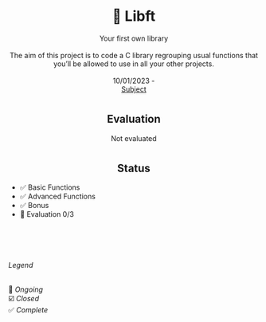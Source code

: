 # <h1 align="center"> :black_square_button: Libft</h1>
<p align="center">
Your first own library<br />
<br>
The aim of this project is to code a C library regrouping usual functions that you’ll be allowed to use in all your other projects.<br>
 <br>
10/01/2023 - <br />
<a href="es.subject.libft.pdf">Subject</a>
</p>

# <h2 align="center"> Evaluation </h1>
<p align="center">
Not evaluated
</p>

# <h2 align="center"> Status </h1>

- :white_check_mark: Basic Functions
- :white_check_mark: Advanced Functions
- :white_check_mark: Bonus
- :black_square_button: Evaluation 0/3

<br>
<br>
<br>

###### Legend
:black_square_button: _Ongoing_<br />
:ballot_box_with_check: _Closed_<br />
:white_check_mark: _Complete_<br />


